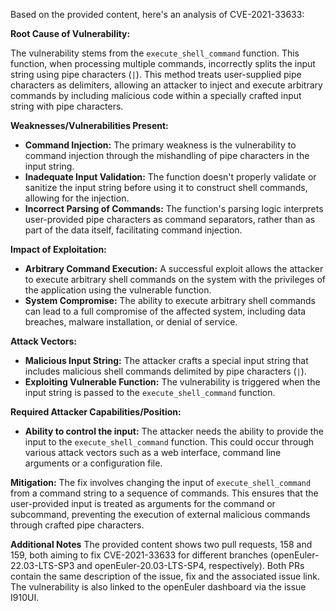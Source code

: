 Based on the provided content, here's an analysis of CVE-2021-33633:

**Root Cause of Vulnerability:**

The vulnerability stems from the `execute_shell_command` function. This function, when processing multiple commands, incorrectly splits the input string using pipe characters (`|`). This method treats user-supplied pipe characters as delimiters, allowing an attacker to inject and execute arbitrary commands by including malicious code within a specially crafted input string with pipe characters.

**Weaknesses/Vulnerabilities Present:**

*   **Command Injection:** The primary weakness is the vulnerability to command injection through the mishandling of pipe characters in the input string.
*   **Inadequate Input Validation:** The function doesn't properly validate or sanitize the input string before using it to construct shell commands, allowing for the injection.
*   **Incorrect Parsing of Commands:** The function's parsing logic interprets user-provided pipe characters as command separators, rather than as part of the data itself, facilitating command injection.

**Impact of Exploitation:**

*   **Arbitrary Command Execution:** A successful exploit allows the attacker to execute arbitrary shell commands on the system with the privileges of the application using the vulnerable function.
*   **System Compromise:** The ability to execute arbitrary shell commands can lead to a full compromise of the affected system, including data breaches, malware installation, or denial of service.

**Attack Vectors:**

*   **Malicious Input String:** The attacker crafts a special input string that includes malicious shell commands delimited by pipe characters (`|`).
*   **Exploiting Vulnerable Function:** The vulnerability is triggered when the input string is passed to the `execute_shell_command` function.

**Required Attacker Capabilities/Position:**

*   **Ability to control the input:** The attacker needs the ability to provide the input to the `execute_shell_command` function. This could occur through various attack vectors such as a web interface, command line arguments or a configuration file.

**Mitigation:**
The fix involves changing the input of `execute_shell_command` from a command string to a sequence of commands. This ensures that the user-provided input is treated as arguments for the command or subcommand, preventing the execution of external malicious commands through crafted pipe characters.

**Additional Notes**
The provided content shows two pull requests, 158 and 159, both aiming to fix CVE-2021-33633 for different branches (openEuler-22.03-LTS-SP3 and openEuler-20.03-LTS-SP4, respectively). Both PRs contain the same description of the issue, fix and the associated issue link. The vulnerability is also linked to the openEuler dashboard via the issue I910UI.